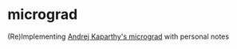 # micrograd
 (Re)Implementing <a href="https://youtu.be/VMj-3S1tku0?si=cP3xkezF6vHOJDjO">Andrej Kaparthy's micrograd<a> with personal notes
